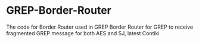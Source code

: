 # GREP-Border-Router
The code for Border Router used in GREP
Border Router for GREP to receive fragmented GREP message for both AES and SJ, latest Contiki
